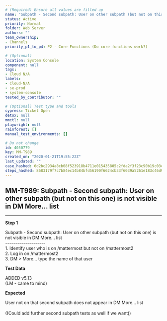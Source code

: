 ```yaml
---
# (Required) Ensure all values are filled up
name: "Subpath - Second subpath: User on other subpath (but not on this one) is not visible in DM More... list"
status: Active
priority: Normal
folder: Web Server
authors: ""
team_ownership:
- Channels
priority_p1_to_p4: P2 - Core Functions (Do core functions work?)

# (Optional)
location: System Console
component: null
tags:
- Cloud N/A
labels:
- Cloud-N/A
- se-prod
- system-console
tested_by_contributor: ""

# (Optional) Test type and tools
cypress: Ticket Open
detox: null
mmctl: null
playwright: null
rainforest: []
manual_test_environments: []

# Do not change
id: 4050779
key: MM-T989
created_on: "2020-01-21T19:55:22Z"
last_updated: ""
case_hashed: 6d2bc2934a8cb08f523918b4711e015435805c2fda2f3f23c90b19c03c4ce951e69f171d6cd52baf96de483ed9ae2f3c
steps_hashed: 8683179f7c7b84ec14b84bfd56190f6624cb33f6039a5261e183c46d92b351e06694dd928e59520a029a4154806260cc
---
```


<!-- (Auto-generated) Based on frontmatter's "key" and "name" -->

## MM-T989: Subpath - Second subpath: User on other subpath (but not on this one) is not visible in DM More... list

---

**Step 1**

Subpath - Second subpath: User on other subpath (but not on this one) is not visible in DM More... list\
\--------------------\
1\. Identify user who is on /mattermost but not on /mattermost2\
2\. Log in on /mattermost2\
3\. DM > More... type the name of that user

**Test Data**

ADDED v5.13\
(LM - came to mind)

**Expected**

User not on that second subpath does not appear in DM More... list\
\
((Could add further second subpath tests as well if we want))
